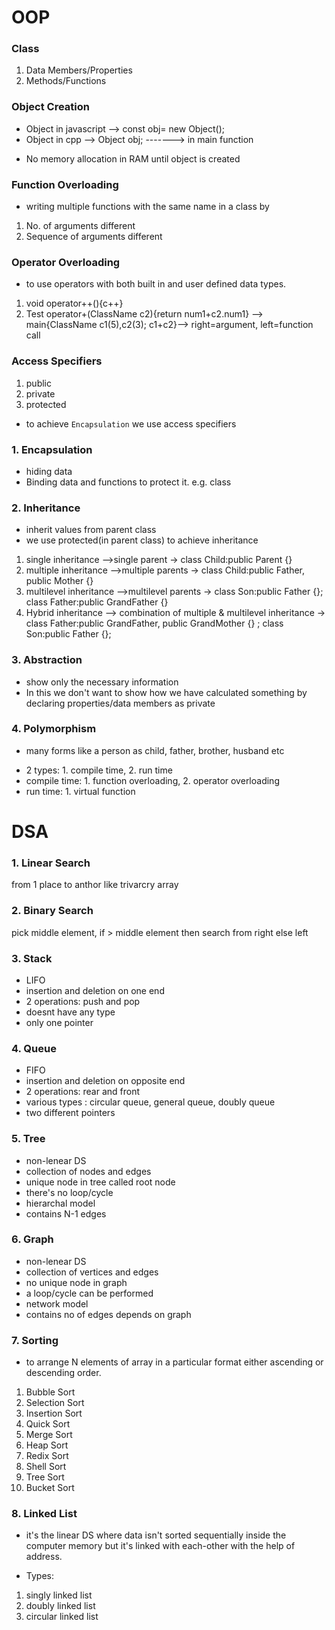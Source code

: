 # OOP

### Class
1. Data Members/Properties
2. Methods/Functions

### Object Creation
* Object in javascript --> const obj= new Object();
* Object in cpp --> Object obj;                    -------> in main function
- No memory allocation in RAM until object is created

### Function Overloading
* writing multiple functions with the same name in a class by
1. No. of arguments different 
2. Sequence of arguments different

### Operator Overloading
* to use operators with both built in and user defined data types.
1. void operator++(){c++}
2. Test operator+(ClassName c2){return num1+c2.num1} --> main{ClassName c1(5),c2(3); c1+c2}--> right=argument, left=function call


### Access Specifiers
1. public
2. private
3. protected
* to achieve `Encapsulation` we use access specifiers

### 1. Encapsulation
- hiding data
- Binding data and functions to protect it. e.g. class

### 2. Inheritance
- inherit values from parent class
- we use protected(in parent class) to achieve inheritance
1. single inheritance -->single parent          -> class Child:public Parent {}
2. multiple inheritance  -->multiple parents    -> class Child:public Father, public Mother {}
3. multilevel inheritance -->multilevel parents -> class Son:public Father {}; class Father:public GrandFather {}
4. Hybrid inheritance --> combination of multiple & multilevel inheritance 
-> class Father:public GrandFather, public GrandMother {} ; class Son:public Father {};

### 3. Abstraction
- show only the necessary information
- In this we don't want to show how we have calculated something by declaring properties/data members as private

### 4. Polymorphism
- many forms like a person as child, father, brother, husband etc
* 2 types: 1. compile time, 2. run time
* compile time: 1. function overloading, 2. operator overloading
* run time: 1. virtual function 



# DSA

### 1. Linear Search
from 1 place to anthor like trivarcry array

### 2. Binary Search
pick middle element, if > middle element then search from right else left

### 3. Stack 
- LIFO
- insertion and deletion on one end
- 2 operations: push and pop
- doesnt have any type
- only one pointer

### 4. Queue 
- FIFO
- insertion and deletion on opposite end
- 2 operations: rear and front
- various types : circular queue, general queue, doubly queue
- two different pointers

### 5. Tree
- non-lenear DS
- collection of nodes and edges
- unique node in tree called root node
- there's no loop/cycle
- hierarchal model
- contains N-1 edges

### 6. Graph
- non-lenear DS
- collection of vertices and edges
- no unique node in graph
- a loop/cycle can be performed
- network model
- contains no of edges depends on graph

### 7. Sorting
- to arrange N elements of array in a particular format either ascending or descending order.
1. Bubble Sort
2. Selection Sort
3. Insertion Sort
4. Quick Sort
5. Merge Sort
6. Heap Sort
7. Redix Sort
8. Shell Sort
9. Tree Sort
10. Bucket Sort

### 8. Linked List
- it's the linear DS where data isn't sorted sequentially inside the computer memory but it's linked with each-other with the help of address.
* Types:
1. singly linked list
2. doubly linked list
3. circular linked list